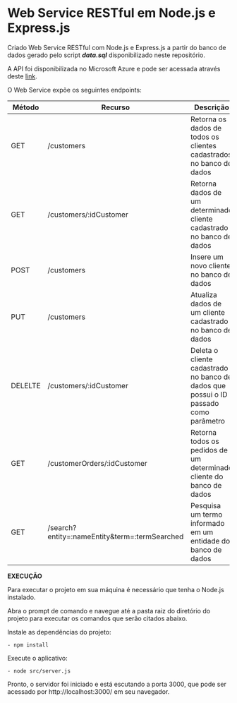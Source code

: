 # Web Service RESTful em Node.js e Express.js

Criado Web Service RESTful com Node.js e Express.js a partir do banco de dados gerado pelo script ***data.sql*** disponibilizado neste repositório.

A API foi disponibilizada no Microsoft Azure e pode ser acessada através deste [link](https://service-apds.azurewebsites.net/).

O Web Service expõe os seguintes endpoints:

| Método | Recurso                    | Descrição                                                                               |
| ------ |--------------------------- | --------------------------------------------------------------------------------------- |
| GET  	 | /customers 	              | Retorna os dados de todos os clientes cadastrados no banco de dados 	                  |
| GET  	 | /customers/:idCustomer 	| Retorna dados de um determinado cliente cadastrado no banco de dados                    |
| POST   | /customers 	              | Insere um novo cliente no banco de dados 	                                              |
| PUT  	 | /customers 	              | Atualiza dados de um cliente cadastrado no banco de dados 	                            |
| DELELTE| /customers/:idCustomer 	  | Deleta o cliente cadastrado no banco de dados que possui o ID passado como parâmetro 	  |
| GET  	 | /customerOrders/:idCustomer| Retorna todos os pedidos de um determinado cliente do banco de dados 	                  |
| GET    | /search?entity=:nameEntity&term=:termSearched 	| Pesquisa um termo informado em um entidade do banco de dados 	      |


**EXECUÇÃO**

Para executar o projeto em sua máquina é necessário que tenha o Node.js instalado.

Abra o prompt de comando e navegue até a pasta raiz do diretório do projeto para executar os comandos que serão citados abaixo.

Instale as dependências do projeto:

	- npm install

Execute o aplicativo: 

	- node src/server.js

Pronto, o servidor foi iniciado e está escutando a porta 3000, que pode ser acessado por http://localhost:3000/ em seu navegador.
